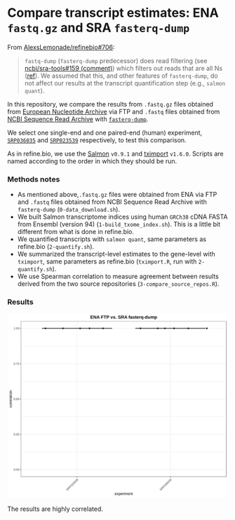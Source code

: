 # Compare transcript estimates: ENA `fastq.gz` and SRA `fasterq-dump`

From [AlexsLemonade/refinebio#706](https://github.com/AlexsLemonade/refinebio/issues/706):

> `fastq-dump` (`fasterq-dump` predecessor) does read filtering (see [ncbi/sra-tools#159 (comment)](https://github.com/ncbi/sra-tools/issues/159#issuecomment-427269308)) which filters out reads that are all Ns ([ref](https://edwards.sdsu.edu/research/fastq-dump/)).  We assumed that this, and other features of `fasterq-dump`, do not affect our results at the transcript quantification step (e.g., `salmon quant`).

In this repository, we compare the results from `.fastq.gz` files obtained from [European Nucleotide Archive](https://www.ebi.ac.uk/ena) via FTP and `.fastq` files obtained from [NCBI Sequence Read Archive](https://www.ncbi.nlm.nih.gov/sra) with [`fasterq-dump`](https://github.com/ncbi/sra-tools/wiki/HowTo:-fasterq-dump).

We select one single-end and one paired-end (human) experiment, [`SRP036035`](https://trace.ncbi.nlm.nih.gov/Traces/sra/?study=SRP036035) and [`SRP023539`](https://trace.ncbi.nlm.nih.gov/Traces/sra/?study=SRP023539) respectively, to test this comparison.

As in refine.bio, we use the [Salmon](https://combine-lab.github.io/salmon/) `v0.9.1` and [tximport](https://bioconductor.org/packages/tximport/) `v1.6.0`. Scripts are named according to the order in which they should be run.

### Methods notes

* As mentioned above,`.fastq.gz` files were obtained from ENA via FTP and `.fastq` files obtained from NCBI Sequence Read Archive with `fasterq-dump` (`0-data_download.sh`).
* We built Salmon transcriptome indices using human `GRCh38` cDNA FASTA from Ensembl (version 94) (`1-build_txome_index.sh`). This is a little bit different from what is done in refine.bio.
* We quantified transcripts with `salmon quant`, same parameters as refine.bio (`2-quantify.sh`).
* We summarized the transcript-level estimates to the gene-level with `tximport`, same parameters as refine.bio (`tximport.R`, run with `2-quantify.sh`).
* We use Spearman correlation to measure agreement between results derived from the two source repositories (`3-compare_source_repos.R`).

### Results

![correlation](https://github.com/jaclyn-taroni/sra-ena-compare/blob/master/correlation_plot.png)

The results are highly correlated.